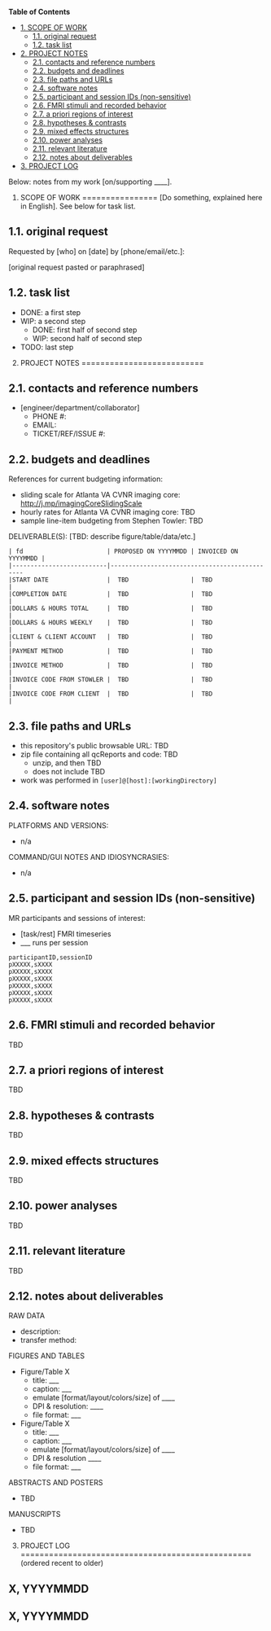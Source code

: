 **Table of Contents**

- [1. SCOPE OF WORK](#user-content-1-scope-of-work)
	- [1.1. original request](#user-content-11-original-request)
	- [1.2. task list](#user-content-12-task-list)
- [2. PROJECT NOTES](#user-content-2-project-notes)
	- [2.1. contacts and reference numbers](#user-content-21-contacts-and-reference-numbers)
	- [2.2. budgets and deadlines](#user-content-22-budgets-and-deadlines)
	- [2.3. file paths and URLs](#user-content-23-file-paths-and-urls)
	- [2.4. software notes](#user-content-24-software-notes)
	- [2.5. participant and session IDs (non-sensitive)](#user-content-25-participant-and-session-ids-non-sensitive)
	- [2.6. FMRI stimuli and recorded behavior](#user-content-26-fmri-stimuli-and-recorded-behavior)
	- [2.7. a priori regions of interest](#user-content-27-a-priori-regions-of-interest)
	- [2.8. hypotheses & contrasts](#user-content-28-hypotheses--contrasts)
	- [2.9. mixed effects structures](#user-content-29-mixed-effects-structures)
	- [2.10. power analyses](#user-content-210-power-analyses)
	- [2.11. relevant literature](#user-content-211-relevant-literature)
	- [2.12. notes about deliverables](#user-content-212-notes-about-deliverables)
- [3. PROJECT LOG](#user-content-3-project-log)


Below: notes from my work [on/supporting ____].


1. SCOPE OF WORK
================
[Do something, explained here in English]. See below for task list.


1.1. original request
---------------------
Requested by [who] on [date] by [phone/email/etc.]:

[original request pasted or paraphrased]


1.2. task list
---------------

- DONE: a first step
- WIP: a second step
  - DONE: first half of second step
  - WIP: second half of second step
- TODO: last step


2. PROJECT NOTES
==========================

2.1. contacts and reference numbers
----------------------------------------------
- [engineer/department/collaborator]
  - PHONE #:
  - EMAIL: 
  - TICKET/REF/ISSUE #:


2.2. budgets and deadlines
---------------------------------------
References for current budgeting information:

- sliding scale for Atlanta VA CVNR imaging core: http://j.mp/imagingCoreSlidingScale
- hourly rates for Atlanta VA CVNR imaging core: TBD
- sample line-item budgeting from Stephen Towler: TBD


DELIVERABLE(S): [TBD: describe figure/table/data/etc.]

```
| fd                       | PROPOSED ON YYYYMMDD | INVOICED ON YYYYMMDD |
|--------------------------|----------------------------------------------
|START DATE                |  TBD                 |  TBD                 |
|COMPLETION DATE           |  TBD                 |  TBD                 |
|DOLLARS & HOURS TOTAL     |  TBD                 |  TBD                 |
|DOLLARS & HOURS WEEKLY    |  TBD                 |  TBD                 |
|CLIENT & CLIENT ACCOUNT   |  TBD                 |  TBD                 |
|PAYMENT METHOD            |  TBD                 |  TBD                 |
|INVOICE METHOD            |  TBD                 |  TBD                 |
|INVOICE CODE FROM STOWLER |  TBD                 |  TBD                 |
|INVOICE CODE FROM CLIENT  |  TBD                 |  TBD                 |
```


2.3. file paths and URLs
------------------------
- this repository's public browsable URL: TBD
- zip file containing all qcReports and code: TBD
  - unzip, and then TBD
  - does not include TBD
- work was performed in `[user]@[host]:[workingDirectory]`


2.4. software notes
--------------------------------------------------------------------------
PLATFORMS AND VERSIONS:
  - n/a

COMMAND/GUI NOTES AND IDIOSYNCRASIES:
  - n/a


2.5. participant and session IDs (non-sensitive)
-------------------------------------------------
MR participants and sessions of interest:

- [task/rest] FMRI timeseries 
- ___ runs per session
```
participantID,sessionID
pXXXXX,sXXXX
pXXXXX,sXXXX
pXXXXX,sXXXX
pXXXXX,sXXXX
pXXXXX,sXXXX
pXXXXX,sXXXX
```


2.6. FMRI stimuli and recorded behavior
---------------------------------------
TBD


2.7. a priori regions of interest
---------------------------------
TBD


2.8. hypotheses & contrasts
---------------------------
TBD


2.9. mixed effects structures
-----------------------------
TBD


2.10. power analyses
--------------------
TBD


2.11. relevant literature
---------------------------
TBD


2.12. notes about deliverables
-------------------------------
RAW DATA
- description:
- transfer method: 

FIGURES AND TABLES

- Figure/Table X
  - title: ___
  - caption: ___
  - emulate [format/layout/colors/size] of ____
  - DPI & resolution: ____
  - file format: ___
- Figure/Table X
  - title: ___
  - caption: ___
  - emulate [format/layout/colors/size] of ____
  - DPI & resolution ____
  - file format: ___

ABSTRACTS AND POSTERS
- TBD

MANUSCRIPTS
- TBD



3. PROJECT LOG
=================================================
(ordered recent to older)

X, YYYYMMDD
---------------


X, YYYYMMDD
---------------
